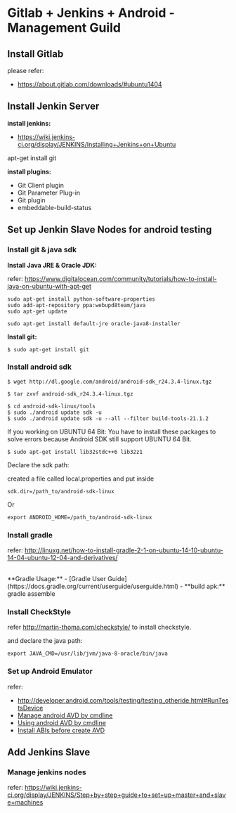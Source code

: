 Gitlab + Jenkins + Android -  Management Guild
==============================================

Install Gitlab
--------------

please refer:
- https://about.gitlab.com/downloads/#ubuntu1404



Install Jenkin Server
-------------------------

**install jenkins:**
- https://wiki.jenkins-ci.org/display/JENKINS/Installing+Jenkins+on+Ubuntu

apt-get install git


**install plugins:**

- Git Client plugin
- Git Parameter Plug-in
- Git plugin
- embeddable-build-status


Set up Jenkin Slave Nodes for android testing
---------------------------------------------------

### Install git & java sdk

**Install Java JRE & Oracle JDK:**

refer: https://www.digitalocean.com/community/tutorials/how-to-install-java-on-ubuntu-with-apt-get

```
sudo apt-get install python-software-properties
sudo add-apt-repository ppa:webupd8team/java
sudo apt-get update

sudo apt-get install default-jre oracle-java8-installer
```

**Install git:**

    $ sudo apt-get install git


### Install android sdk

    $ wget http://dl.google.com/android/android-sdk_r24.3.4-linux.tgz

    $ tar zxvf android-sdk_r24.3.4-linux.tgz

    $ cd android-sdk-linux/tools
    $ sudo ./android update sdk -u
    $ sudo ./android update sdk -u --all --filter build-tools-21.1.2

If you working on UBUNTU 64 Bit: You have to install these packages to solve errors because Android SDK still support UBUNTU 64 Bit.

    $ sudo apt-get install lib32stdc++6 lib32z1


Declare the sdk path:

created a file called local.properties and put inside

    sdk.dir=/path_to/android-sdk-linux

Or

    export ANDROID_HOME=/path_to/android-sdk-linux

### Install gradle

refer: http://linuxg.net/how-to-install-gradle-2-1-on-ubuntu-14-10-ubuntu-14-04-ubuntu-12-04-and-derivatives/

<br>
**Gradle Usage:**
- [Gradle User Guide](https://docs.gradle.org/current/userguide/userguide.html)
- **build apk:** gradle assemble

### Install CheckStyle

refer http://martin-thoma.com/checkstyle/ to install checkstyle.

and declare the java path:

```
export JAVA_CMD=/usr/lib/jvm/java-8-oracle/bin/java
```


### Set up Android Emulator

refer:
- http://developer.android.com/tools/testing/testing_otheride.html#RunTestsDevice
- [Manage android AVD by cmdline](http://developer.android.com/tools/devices/managing-avds-cmdline.html)
- [Using android AVD by cmdline](http://developer.android.com/tools/devices/emulator.html)
- [Install ABIs before create AVD](http://stackoverflow.com/questions/10019532/no-abi-error-when-creating-an-android-virtual-device)


Add Jenkins Slave
------------------

### Manage jenkins nodes

refer: https://wiki.jenkins-ci.org/display/JENKINS/Step+by+step+guide+to+set+up+master+and+slave+machines
